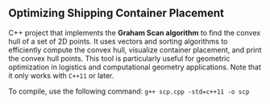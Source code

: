 ## Optimizing Shipping Container Placement

C++ project that implements the **Graham Scan algorithm** to find the convex hull of a set of 2D points. It uses vectors and sorting algorithms to efficiently compute the convex hull, visualize container placement, and print the convex hull points. This tool is particularly useful for geometric optimization in logistics and computational geometry applications. Note that it only works with `C++11` or later.

To compile, use the following command: `g++ scp.cpp -std=c++11 -o scp`